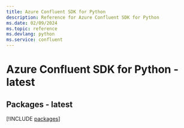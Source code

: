 ```yaml
---
title: Azure Confluent SDK for Python
description: Reference for Azure Confluent SDK for Python
ms.date: 02/09/2024
ms.topic: reference
ms.devlang: python
ms.service: confluent
---
```

# Azure Confluent SDK for Python - latest
## Packages - latest
[!INCLUDE [packages](confluent-index.md)]